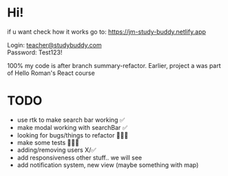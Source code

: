 # Hi!

if u want check how it works go to: https://jm-study-buddy.netlify.app

Login: teacher@studybuddy.com  
Password: Test123!

100% my code is after branch summary-refactor. Earlier, project a was part of Hello Roman's React course

# TODO

- use rtk to make search bar working ✅
- make modal working with searchBar ✅
- looking for bugs/things to refactor 👨🏻‍💻
- make some tests 👨🏻‍💻
- adding/removing users X/✅
- add responsiveness
  other stuff.. we will see
- add notification system, new view (maybe something with map)
